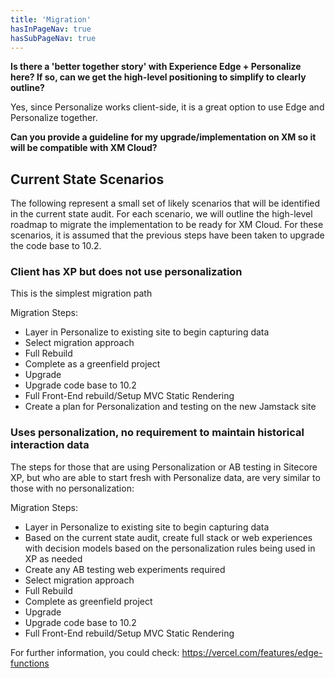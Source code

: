```yaml
---
title: 'Migration'
hasInPageNav: true
hasSubPageNav: true
---
```


**Is there a 'better together story' with Experience Edge + Personalize here? If so, can we get the high-level positioning to simplify to clearly outline?**

Yes, since Personalize works client-side, it is a great option to use Edge and Personalize together.

**Can you provide a guideline for my upgrade/implementation on XM so it will be compatible with XM Cloud?**

## Current State Scenarios

The following represent a small set of likely scenarios that will be identified in the current state audit. For each scenario, we will outline the high-level roadmap to migrate the implementation to be ready for XM Cloud. For these scenarios, it is assumed that the previous steps have been taken to upgrade the code base to 10.2.

### Client has XP but does not use personalization

This is the simplest migration path

Migration Steps:

- Layer in Personalize to existing site to begin capturing data
- Select migration approach
- Full Rebuild
- Complete as a greenfield project
- Upgrade
- Upgrade code base to 10.2
- Full Front-End rebuild/Setup MVC Static Rendering
- Create a plan for Personalization and testing on the new Jamstack site

### Uses personalization, no requirement to maintain historical interaction data

The steps for those that are using Personalization or AB testing in Sitecore XP, but who are able to start fresh with Personalize data, are very similar to those with no personalization:

Migration Steps:

- Layer in Personalize to existing site to begin capturing data
- Based on the current state audit, create full stack or web experiences with decision models based on the personalization rules being used in XP as needed
- Create any AB testing web experiments required
- Select migration approach
- Full Rebuild
- Complete as greenfield project
- Upgrade
- Upgrade code base to 10.2
- Full Front-End rebuild/Setup MVC Static Rendering

For further information, you could check:
[https://vercel.com/features/edge-functions ](https://vercel.com/features/edge-functions%C2%A0)
